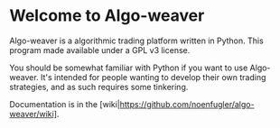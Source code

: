 # Welcome to Algo-weaver
Algo-weaver is a algorithmic trading platform written in Python.  This program made available under a GPL v3 license.

You should be somewhat familiar with Python if you want to use Algo-weaver.  It's intended for people wanting to develop their own trading strategies, and as such requires some tinkering.

Documentation is in the [wiki|https://github.com/noenfugler/algo-weaver/wiki].
